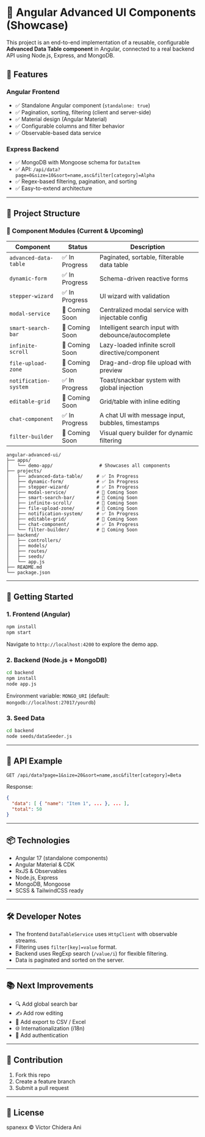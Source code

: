 # 🧱 Angular Advanced UI Components (Showcase)

This project is an end-to-end implementation of a reusable, configurable **Advanced Data Table component** in Angular, connected to a real backend API using Node.js, Express, and MongoDB.

## 🔧 Features

### Angular Frontend

* ✅ Standalone Angular component (`standalone: true`)
* ✅ Pagination, sorting, filtering (client and server-side)
* ✅ Material design (Angular Material)
* ✅ Configurable columns and filter behavior
* ✅ Observable-based data service

### Express Backend

* ✅ MongoDB with Mongoose schema for `DataItem`
* ✅ API: `/api/data?page=0&size=10&sort=name,asc&filter[category]=Alpha`
* ✅ Regex-based filtering, pagination, and sorting
* ✅ Easy-to-extend architecture

---

## 📁 Project Structure

### 🧩 Component Modules (Current & Upcoming)

| Component             | Status         | Description                                         |
| --------------------  | -------------  | --------------------------------------------------- |
| `advanced-data-table` | ✅ In Progress | Paginated, sortable, filterable data table          |
| `dynamic-form`        | ✅ In Progress |  Schema-driven reactive forms                       |
| `stepper-wizard`      | ✅ In Progress |  UI wizard with validation                          |
| `modal-service`       | 🚧 Coming Soon | Centralized modal service with injectable config    |
| `smart-search-bar`    | 🚧 Coming Soon | Intelligent search input with debounce/autocomplete |
| `infinite-scroll`     | 🚧 Coming Soon | Lazy-loaded infinite scroll directive/component     |
| `file-upload-zone`    | 🚧 Coming Soon | Drag-and-drop file upload with preview              |
| `notification-system` | ✅ In Progress | Toast/snackbar system with global injection         |
| `editable-grid`       | 🚧 Coming Soon | Grid/table with inline editing                      |
| `chat-component`      | ✅ In Progress | A chat UI with message input, bubbles, timestamps   |
| `filter-builder`      | 🚧 Coming Soon | Visual query builder for dynamic filtering          |

```tree
angular-advanced-ui/
├── apps/
│   └── demo-app/                 # Showcases all components
├── projects/
│   ├── advanced-data-table/     # ✅ In Progress
│   ├── dynamic-form/            # ✅ In Progress
│   ├── stepper-wizard/          # ✅ In Progress
│   ├── modal-service/           # 🚧 Coming Soon
│   ├── smart-search-bar/        # 🚧 Coming Soon
│   ├── infinite-scroll/         # 🚧 Coming Soon
│   ├── file-upload-zone/        # 🚧 Coming Soon
│   ├── notification-system/     # ✅ In Progress
│   ├── editable-grid/           # 🚧 Coming Soon
│   ├── chat-component/          # ✅ In Progress
│   └── filter-builder/          # 🚧 Coming Soon
├── backend/
│   ├── controllers/
│   ├── models/
│   ├── routes/
│   ├── seeds/
│   └── app.js
├── README.md
└── package.json
```

---

## 🚀 Getting Started

### 1. Frontend (Angular)

```bash
npm install
npm start
```

Navigate to `http://localhost:4200` to explore the demo app.

### 2. Backend (Node.js + MongoDB)

```bash
cd backend
npm install
node app.js
```

Environment variable: `MONGO_URI` (default: `mongodb://localhost:27017/yourdb`)

### 3. Seed Data

```bash
cd backend
node seeds/dataSeeder.js
```

---

## 🧪 API Example

```http
GET /api/data?page=1&size=20&sort=name,asc&filter[category]=Beta
```

Response:

```json
{
  "data": [ { "name": "Item 1", ... }, ... ],
  "total": 50
}
```

---

## 📦 Technologies

* Angular 17 (standalone components)
* Angular Material & CDK
* RxJS & Observables
* Node.js, Express
* MongoDB, Mongoose
* SCSS & TailwindCSS ready

---

## 🛠️ Developer Notes

* The frontend `DataTableService` uses `HttpClient` with observable streams.
* Filtering uses `filter[key]=value` format.
* Backend uses RegExp search (`/value/i`) for flexible filtering.
* Data is paginated and sorted on the server.

---

## 📚 Next Improvements

* 🔍 Add global search bar
* ✍️ Add row editing
* 🧩 Add export to CSV / Excel
* 🌐 Internationalization (i18n)
* 🔐 Add authentication

---

## 🤝 Contribution

1. Fork this repo
2. Create a feature branch
3. Submit a pull request

---

## 📄 License

spanexx © Victor Chidera Ani
